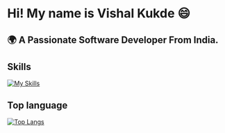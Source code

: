 <h1> Hi! My name is Vishal Kukde 😄 </h1>

<h2> 🌍 A Passionate Software Developer From India. </h2>

<h2>Skills</h2>  

[![My Skills](https://skillicons.dev/icons?i=html,css,js,ts,react,redux,nextjs,materialui)](https://skillicons.dev)

<h2>Top language</h2>  

[![Top Langs](https://github-readme-stats.vercel.app/api/top-langs/?username=Vishalkukde&layout=compact&text_color=daf7dc&bg_color=151515)](https://github.com/kumawatlalit912/github-readme-stats)


